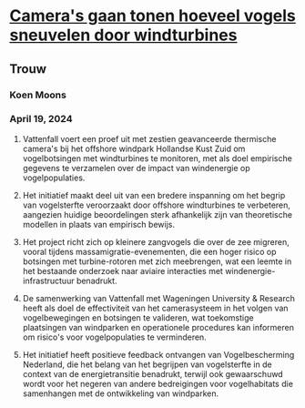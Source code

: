 # [Camera's gaan tonen hoeveel vogels sneuvelen door windturbines](https://advance.lexis.com/api/document?collection=news&id=urn:contentItem:6BVH-J631-JBHV-K1Y1-00000-00&context=1519360)
## Trouw
### Koen Moons
### April 19, 2024

1. Vattenfall voert een proef uit met zestien geavanceerde thermische camera's bij het offshore windpark Hollandse Kust Zuid om vogelbotsingen met windturbines te monitoren, met als doel empirische gegevens te verzamelen over de impact van windenergie op vogelpopulaties.

2. Het initiatief maakt deel uit van een bredere inspanning om het begrip van vogelsterfte veroorzaakt door offshore windturbines te verbeteren, aangezien huidige beoordelingen sterk afhankelijk zijn van theoretische modellen in plaats van empirisch bewijs.

3. Het project richt zich op kleinere zangvogels die over de zee migreren, vooral tijdens massamigratie-evenementen, die een hoger risico op botsingen met turbine-rotoren met zich meebrengen, wat een leemte in het bestaande onderzoek naar aviaire interacties met windenergie-infrastructuur benadrukt.

4. De samenwerking van Vattenfall met Wageningen University & Research heeft als doel de effectiviteit van het camerasysteem in het volgen van vogelbewegingen en botsingen te valideren, wat toekomstige plaatsingen van windparken en operationele procedures kan informeren om risico's voor vogelpopulaties te verminderen.

5. Het initiatief heeft positieve feedback ontvangen van Vogelbescherming Nederland, die het belang van het begrijpen van vogelsterfte in de context van de energietransitie benadrukt, terwijl ook gewaarschuwd wordt voor het negeren van andere bedreigingen voor vogelhabitats die samenhangen met de ontwikkeling van windparken.